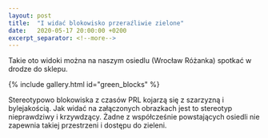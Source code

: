 ```yaml
---
layout: post
title:  "I widać blokowisko przeraźliwie zielone"
date:   2020-05-17 20:00:00 +0200
excerpt_separator: <!--more-->
---
```


Takie oto widoki można na naszym osiedlu (Wrocław Różanka) spotkać w drodze do sklepu.

<!--more-->

{% include gallery.html id="green_blocks" %}

Stereotypowo blokowiska z czasów PRL kojarzą się z szarzyzną i bylejakością. Jak widać na załączonych obrazkach jest to stereotyp nieprawdziwy i krzywdzący.
Żadne z współcześnie powstających osiedli nie zapewnia takiej przestrzeni i dostępu do zieleni.
